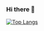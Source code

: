 ### Hi there 👋

[![Top Langs](https://github-readme-stats.vercel.app/api/top-langs/?username=zer0kola&layout=compact)](https://github.com/anuraghazra/github-readme-stats)
<!--
**zer0kola/zer0kola** is a ✨ _special_ ✨ repository because its `README.md` (this file) appears on your GitHub profile.

Here are some ideas to get you started:

- 🔭 I’m currently working on ...
- 🌱 I’m currently learning ...
- 👯 I’m looking to collaborate on ...
- 🤔 I’m looking for help with ...
- 💬 Ask me about ...
- 📫 How to reach me: ...
- 😄 Pronouns: ...
- ⚡ Fun fact: ...
-->
